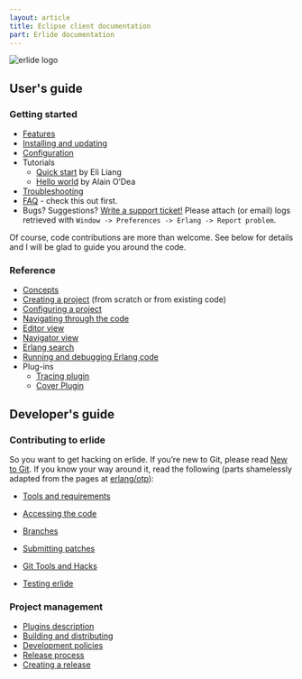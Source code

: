 ```yaml
---
layout: article
title: Eclipse client documentation
part: Erlide documentation
---
```


<img src="https://raw.githubusercontent.com/erlide/erlide/master/org.erlide.branding/images/erl-zen-badge-160.png" alt="erlide logo" class="pull-right no-eclipse">

## User's guide

### Getting started

* [Features](110_Features.html)
* [Installing and updating](120_Installing-and-updating.html)
* [Configuration](130_Configuration.html)
* Tutorials
  - [Quick start](140_Tutorial-Quick-Start.html) by Eli Liang
  - [Hello world](150_Tutorial-Hello-World.html) by Alain O’Dea
* [Troubleshooting](160_Troubleshooting.html)
* [FAQ](170_FAQ.html) - check this out first.
* Bugs? Suggestions? [Write a support ticket!](http://github.com/erlide/erlide/issues)
  Please attach (or email) logs retrieved with
  `Window -> Preferences -> Erlang -> Report problem`.

Of course, code contributions are more than welcome. See below for details and I will be
glad to guide you around the code.

### Reference

* [Concepts](210_Concepts.html)
* [Creating a project](220_Creating-a-project.html) (from scratch or from existing code)
* [Configuring a project](230_Configuring-a-project.html)
* [Navigating through the code](240_Navigating-through-the-code.html)
* [Editor view](250_Editor.html)
* [Navigator view](260_Navigator-view.html)
* [Erlang search](270_Erlang-search.html)
* [Running and debugging Erlang code](280_Running-and-debugging-Erlang-code.html)
* Plug-ins
  - [Tracing plugin](tracing/510_Tracing-plugin.html)
  - [Cover Plugin](cover/410_Cover-Plugin.html)

## <a name="dev-guide"></a>Developer's guide

### Contributing to erlide

So you want to get hacking on erlide. If you’re new to Git, please read [New to Git](New-to-Git.html). If you know your way around it, read the following
(parts shamelessly adapted from the pages at
[erlang/otp](https://github.com/erlang/otp/wiki)):

- [Tools and requirements](developer/310_Tools-and-requirements.html)
- [Accessing the code](developer/320_Accessing-the-code.html)

- [Branches](developer/330_Branches.html)
- [Submitting patches](developer/340_Submitting-patches.html)
- [Git Tools and Hacks](developer/350_Git-Tools-and-Hacks.html)
- [Testing erlide](developer/360_Testing-erlide.html)

### Project management

- [Plugins description](developer/3a0_Plugins-description.html)
- [Building and distributing](developer/3b0_Building-and-distributing.html)
- [Development policies](developer/3c0_Development-policies.html)
- [Release process](developer/3d0_Release-process.html)
- [Creating a release](developer/3e0_Creating-a-release.html)

